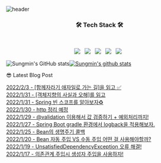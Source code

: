 

![header](https://capsule-render.vercel.app/api?type=waving&color=gradient&height=300&section=header&text=Sungmin_github😀&fontSize=70)

<h3 align="center"><b>🛠 Tech Stack 🛠</b></h3>
</br>
<p align="center">
<img src="https://img.shields.io/badge/JavaScript-F7DF1E?style=flat-square&logo=JavaScript&logoColor=white"/></a> &nbsp
<img src="https://img.shields.io/badge/Node.js-339933?style=flat-square&logo=Node.js&logoColor=white"/></a> &nbsp
<!-- <img src="https://img.shields.io/badge/Android-3DDC84?style=flat-square&logo=Android&logoColor=white"/></a> &nbsp -->
<img src="https://img.shields.io/badge/MongoDB-47A248?style=flat-square&logo=MongoDB&logoColor=white"/></a> &nbsp 
<img src="https://img.shields.io/badge/MySQL-4479A1?style=flat-square&logo=MySQL&logoColor=white"/></a> &nbsp 
<img src="https://img.shields.io/badge/Amazon AWS-232F3E?style=flat-square&logo=Amazon%20AWS&logoColor=white"/></a> &nbsp </p>


![Sungmin's GitHub stats](https://github-readme-stats.vercel.app/api?username=sungmin69355&show_icons=true&theme=radical)[![Sungmin's github stats](https://github-readme-stats.vercel.app/api/top-langs/?username=sungmin69355&show_icons=true&hide_border=true&title_color=004386&icon_color=004386&layout=compact)](https://github.com/sungmin69355)


😎 Latest Blog Post

[2022/2/3 - [함께자라기 애자일로 가는 길]을 읽고 ✅](https://applepick.tistory.com/139) <br>
[2022/1/31 - [객체지향의 사실과 오해]를 읽고](https://applepick.tistory.com/138) <br>
[2022/1/31 - Spring 빈 스코프를 알아보자♻️](https://applepick.tistory.com/137) <br>
[2022/1/30 - http 정리 예정](https://applepick.tistory.com/136) <br>
[2022/1/29 - @validation 이용해서 값 검증하기 + 예외처리까지!](https://applepick.tistory.com/135) <br>
[2022/1/27 - Spring Boot gradle 환경에서 logback을 적용해보자.](https://applepick.tistory.com/134) <br>
[2022/1/25 - Bean의 생명주기 콜백](https://applepick.tistory.com/133) <br>
[2022/1/20 - Bean 자동 주입 VS 수동 주입 어떤 걸 사용해야할까?](https://applepick.tistory.com/132) <br>
[2022/1/19 - UnsatisfiedDependencyException 오류 해결!](https://applepick.tistory.com/131) <br>
[2022/1/17 - 의존관계 주입시 생성자 주입을 사용하자!](https://applepick.tistory.com/130) <br>
